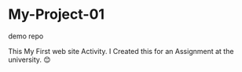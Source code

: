 # My-Project-01
demo repo

This My First web site Activity. I Created this for an Assignment at the university. 😊
